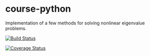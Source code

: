 # course-python
Implementation of a few methods for solving nonlinear eigenvalue problems.

[![Build Status](https://travis-ci.org/meleg/course-python.svg?branch=master)](https://travis-ci.org/meleg/course-python.svg?branch=master)

[![Coverage Status](https://coveralls.io/repos/github/meleg/course-python/badge.svg)](https://coveralls.io/github/meleg/course-python)
